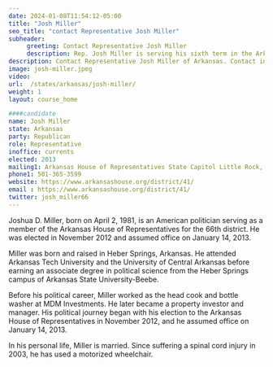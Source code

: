 ```yaml
---
date: 2024-01-08T11:54:12-05:00
title: "Josh Miller"
seo_title: "contact Representative Josh Miller"
subheader:
     greeting: Contact Representative Josh Miller
     description: Rep. Josh Miller is serving his sixth term in the Arkansas House. He represents District 41 which includes a portion of Cleburne and Stone County. For the 94th General Assembly, Rep. Miller serves as Vice Chair of the House Public Health, Welfare & Labor Committee.
description: Contact Representative Josh Miller of Arkansas. Contact information for Josh Miller includes email address, phone number, and mailing address.
image: josh-miller.jpeg
video:
url:  /states/arkansas/josh-miller/
weight: 1
layout: course_home

####candidate
name: Josh Miller
state: Arkansas
party: Republican
role: Representative
inoffice: currents
elected: 2013
mailing1: Arkansas House of Representatives State Capitol Little Rock, AR 72201
phone1: 501-365-3599
website: https://www.arkansashouse.org/district/41/
email : https://www.arkansashouse.org/district/41/
twitter: josh_miller66
---
```


Joshua D. Miller, born on April 2, 1981, is an American politician serving as a member of the Arkansas House of Representatives for the 66th district. He was elected in November 2012 and assumed office on January 14, 2013.

Miller was born and raised in Heber Springs, Arkansas. He attended Arkansas Tech University and the University of Central Arkansas before earning an associate degree in political science from the Heber Springs campus of Arkansas State University-Beebe.

Before his political career, Miller worked as the head cook and bottle washer at MDM Investments. He later became a property investor and manager. His political journey began with his election to the Arkansas House of Representatives in November 2012, and he assumed office on January 14, 2013.

In his personal life, Miller is married. Since suffering a spinal cord injury in 2003, he has used a motorized wheelchair.
